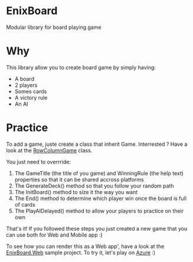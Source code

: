 # EnixBoard
Modular library for board playing game

# Why
This library allow you to create board game by simply having:
- A board
- 2 players
- Somes cards
- A victory rule
- An AI

# Practice
To add a game, juste create a class that inherit Game.
Interrested ? Have a look at the [RowColumnGame](https://github.com/cubitouch/EnixBoard/blob/master/EnixBoard.Business/Games/RowColumnGame.cs) class.

You just need to overrride:

1. The GameTitle (the title of you game) and WinningRule (the help text) properties so that it can be shared accross platforms
2. The GenerateDeck() method so that you follow your random path
3. The InitBoard() method to size it the way you want
4. The End() method to determine which player win once the board is full of cards
5. The PlayAIDelayed() method to allow your players to practice on their own

That's it! If you followed these steps you just created a new game that you can use both for Web and Mobile app :)

To see how you can render this as a Web app', have a look at the [EnixBoard.Web](https://github.com/cubitouch/EnixBoard/tree/master/EnixBoard.Web) sample project.
To try it, let's play on [Azure](http://enixboard.azurewebsites.net/) :)
